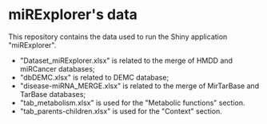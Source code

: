 # miRExplorer's data

This repository contains the data used to run the Shiny application "miRExplorer".
- "Dataset_miRExplorer.xlsx" is related to the merge of HMDD and miRCancer databases;
- "dbDEMC.xlsx" is related to DEMC database;
- "disease-miRNA_MERGE.xlsx" is related to the merge of MirTarBase and TarBase databases;
- "tab_metabolism.xlsx" is used for the "Metabolic functions" section.
- "tab_parents-children.xlsx" is used for the "Context" section.
